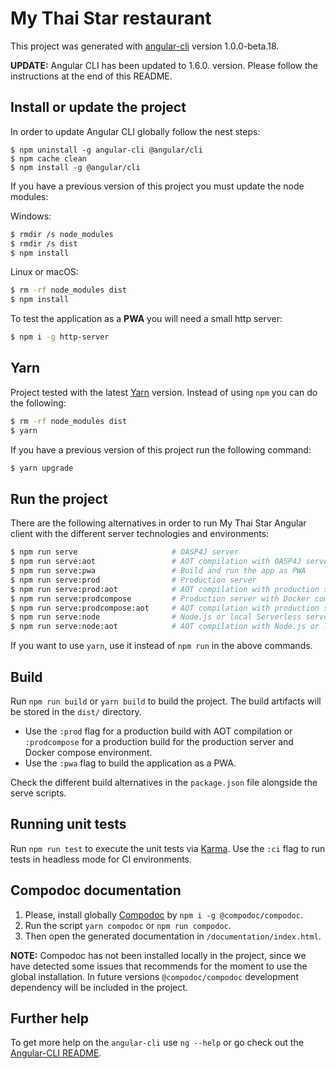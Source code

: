 # My Thai Star restaurant

This project was generated with [angular-cli](https://github.com/angular/angular-cli) version 1.0.0-beta.18.

**UPDATE:** Angular CLI has been updated to 1.6.0. version. Please follow the instructions at the end of this README.

## Install or update the project

In order to update Angular CLI globally follow the nest steps:

```
$ npm uninstall -g angular-cli @angular/cli
$ npm cache clean
$ npm install -g @angular/cli
```

If you have a previous version of this project you must update the node modules:

Windows:

```bash
$ rmdir /s node_modules
$ rmdir /s dist
$ npm install
```

Linux or macOS:

```bash
$ rm -rf node_modules dist
$ npm install
```

To test the application as a **PWA** you will need a small http server:

```bash
$ npm i -g http-server
```

## Yarn

Project tested with the latest [Yarn](https://yarnpkg.com/lang/en/) version. Instead of using `npm` you can do the following:

```bash
$ rm -rf node_modules dist
$ yarn
```

If you have a previous version of this project run the following command:

```bash
$ yarn upgrade
```

## Run the project

There are the following alternatives in order to run My Thai Star Angular client with the different server technologies and environments:

```bash
$ npm run serve                     # OASP4J server
$ npm run serve:aot                 # AOT compilation with OASP4J server
$ npm run serve:pwa                 # Build and run the app as PWA
$ npm run serve:prod                # Production server
$ npm run serve:prod:aot            # AOT compilation with production server
$ npm run serve:prodcompose         # Production server with Docker compose
$ npm run serve:prodcompose:aot     # AOT compilation with production server with Docker compose
$ npm run serve:node                # Node.js or local Serverless server
$ npm run serve:node:aot            # AOT compilation with Node.js or local Serverless server
```

If you want to use `yarn`, use it instead of `npm run` in the above commands.

## Build

Run `npm run build` or `yarn build` to build the project. The build artifacts will be stored in the `dist/` directory.

* Use the `:prod` flag for a production build with AOT compilation or `:prodcompose` for a production build for the production server and Docker compose environment.
* Use the `:pwa` flag to build the application as a PWA.

Check the different build alternatives in the `package.json` file alongside the serve scripts.

## Running unit tests

Run `npm run test` to execute the unit tests via [Karma](https://karma-runner.github.io). Use the `:ci` flag to run tests in headless mode for CI environments.

## Compodoc documentation

1.  Please, install globally [Compodoc](https://compodoc.github.io/website/) by `npm i -g @compodoc/compodoc`.
2.  Run the script `yarn compodoc` or `npm run compodoc`.
3.  Then open the generated documentation in `/documentation/index.html`.

**NOTE:** Compodoc has not been installed locally in the project, since we have detected some issues that recommends for the moment to use the global installation. In future versions `@compodoc/compodoc` development dependency will be included in the project.

## Further help

To get more help on the `angular-cli` use `ng --help` or go check out the [Angular-CLI README](https://github.com/angular/angular-cli/blob/master/README.md).
